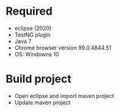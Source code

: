 # Required

- eclipse (2020)
- TestNG plugin
- Java 7
- Chrome browser version 99.0.4844.51
- OS: Windowns 10

# Build project
- Open eclipse and import maven project
- Update maven project